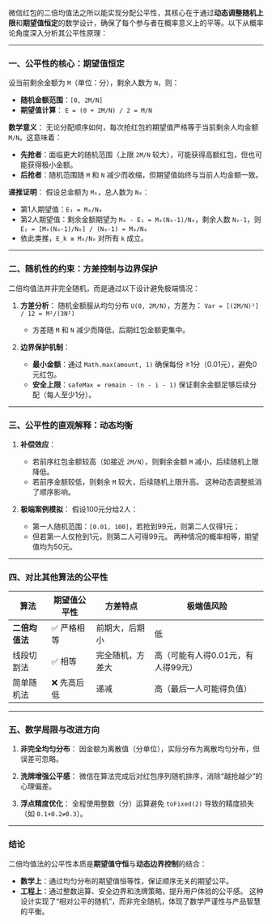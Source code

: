微信红包的二倍均值法之所以能实现分配公平性，其核心在于通过**动态调整随机上限**和**期望值恒定**的数学设计，确保了每个参与者在概率意义上的平等。以下从概率论角度深入分析其公平性原理：

---

### 一、公平性的核心：期望值恒定
设当前剩余金额为 `M`（单位：分），剩余人数为 `N`，则：
- **随机金额范围**：`[0, 2M/N]`
- **期望值计算**：
  `E = (0 + 2M/N) / 2 = M/N`

**数学意义**：
无论分配顺序如何，每次抢红包的期望值严格等于当前剩余人均金额 `M/N`。这意味着：
- **先抢者**：面临更大的随机范围（上限 `2M/N` 较大），可能获得高额红包，但也可能获得极小金额。
- **后抢者**：随机范围随 `M` 和 `N` 减少而收缩，但期望值始终与当前人均金额一致。

**递推证明**：
假设总金额为 `M₀`，总人数为 `N₀`：
- 第1人期望值：`E₁ = M₀/N₀`
- 第2人期望值：剩余金额期望为 `M₀ - E₁ = M₀(N₀-1)/N₀`，剩余人数 `N₀-1`，则 `E₂ = [M₀(N₀-1)/N₀] / (N₀-1) = M₀/N₀`
- 依此类推，`E_k ≡ M₀/N₀` 对所有 `k` 成立。

---

### 二、随机性的约束：方差控制与边界保护
二倍均值法并非完全随机，而是通过以下设计避免极端情况：
1. **方差分析**：
   随机金额服从均匀分布 `U(0, 2M/N)`，方差为：
   `Var = [(2M/N)²] / 12 = M²/(3N²)`
   - 方差随 `M` 和 `N` 减少而降低，后期红包金额更集中。

2. **边界保护机制**：
   - **最小金额**：通过 `Math.max(amount, 1)` 确保每份 ≥1分（0.01元），避免0元红包。
   - **安全上限**：`safeMax = remain - (n - i - 1)` 保证剩余金额足够后续分配（每人至少1分）。

---

### 三、公平性的直观解释：动态均衡
1. **补偿效应**：
   - 若前序红包金额较高（如接近 `2M/N`），则剩余金额 `M` 减小，后续随机上限降低。
   - 若前序金额较低，则剩余 `M` 较大，后续随机上限升高。
   这种动态调整抵消了顺序影响。

2. **极端案例模拟**：
   假设100元分给2人：
   - 第一人随机范围：`[0.01, 100]`，若抢到99元，则第二人仅得1元；
   - 但若第一人仅抢到1元，则第二人可得99元。
   两种情况的概率相等，期望值均为50元。

---

### 四、对比其他算法的公平性
| **算法**       | 期望值公平性 | 方差特点         | 极端值风险 |
|----------------|-------------|------------------|-----------|
| **二倍均值法** | ✅ 严格相等  | 前期大，后期小   | 低        |
| 线段切割法     | ✅ 相等      | 完全随机，方差大 | 高（可能有人得0.01元，有人得99元） |
| 简单随机法     | ❌ 先高后低  | 递减             | 高（最后一人可能得负值） |

---

### 五、数学局限与改进方向
1. **非完全均匀分布**：
   因金额为离散值（分单位），实际分布为离散均匀分布，但误差可忽略。

2. **洗牌增强公平感**：
   微信在算法完成后对红包序列随机排序，消除“越抢越少”的心理偏差。

3. **浮点精度优化**：
   全程使用整数（分）运算避免 `toFixed(2)` 导致的精度损失（如 `0.1+0.2≠0.3`）。

---

### 结论
二倍均值法的公平性本质是**期望值守恒**与**动态边界控制**的结合：
- **数学上**：通过均匀分布的期望值恒等性，保证顺序无关的期望公平。
- **工程上**：通过整数运算、安全边界和洗牌策略，提升用户体验的公平感。
这种设计实现了“相对公平的随机”，而非完全随机，体现了数学严谨性与产品智慧的平衡。